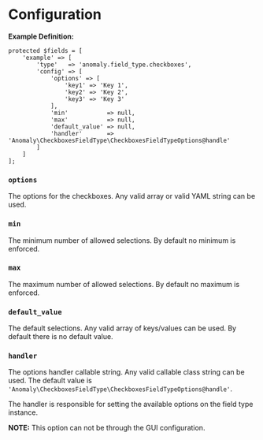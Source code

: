 # Configuration

**Example Definition:**

```
protected $fields = [
    'example' => [
        'type'   => 'anomaly.field_type.checkboxes',
        'config' => [
            'options' => [
                'key1' => 'Key 1',
                'key2' => 'Key 2',
                'key3' => 'Key 3'
            ],
            'min'           => null,
            'max'           => null,
            'default_value' => null,
            'handler'       => 'Anomaly\CheckboxesFieldType\CheckboxesFieldTypeOptions@handle'
        ]
    ]
];
```

### `options`

The options for the checkboxes. Any valid array or valid YAML string can be used.

### `min`

The minimum number of allowed selections. By default no minimum is enforced.

### `max`

The maximum number of allowed selections. By default no maximum is enforced.

### `default_value`

The default selections. Any valid array of keys/values can be used. By default there is no default value.

### `handler`

The options handler callable string. Any valid callable class string can be used. The default value is `'Anomaly\CheckboxesFieldType\CheckboxesFieldTypeOptions@handle'`.

The handler is responsible for setting the available options on the field type instance.

**NOTE:** This option can not be through the GUI configuration. 
